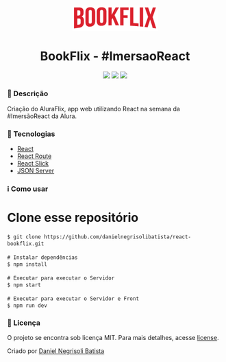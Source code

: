 <p align='center'><img width='200' src="./src/assets/img/Logo.png"/></p>
<h1 align='center'>BookFlix - #ImersaoReact</h1>
<p align='center'>
<img src="https://img.shields.io/github/repo-size/danielnegrisolibatista/react-bookflix">
<img src="https://img.shields.io/github/last-commit/danielnegrisolibatista/react-bookflix">
<img src="https://img.shields.io/github/license/danielnegrisolibatista/react-bookflix">
</p>

<h3>🔖 Descrição</h3>
<p>Criação do AluraFlix, app web utilizando React na semana da #ImersãoReact da Alura.<p>

<h3>🚀 Tecnologias</h3>
<ul>
    <li><a href="https://reactjs.org/" target="_blank">React</a></li>
    <li><a href="https://reactrouter.com/" target="_blank">React Route</a></li>
    <li><a href="https://react-slick.neostack.com/" target="_blank">React Slick</a></li>
    <li><a href="https://github.com/typicode/json-server" target="_blank">JSON Server</a></li>
</ul>

<h3>ℹ️ Como usar</h3>

# Clone esse repositório

    $ git clone https://github.com/danielnegrisolibatista/react-bookflix.git
    
    # Instalar dependências
    $ npm install
    
    # Executar para executar o Servidor
    $ npm start

    # Executar para executar o Servidor e Front
    $ npm run dev


<h3>📝 Licença</h3>
<p>O projeto se encontra sob licença MIT. Para mais detalhes, acesse <a href='LICENSE'>license<a>.</p>
<p>Criado por <a href='https://github.com/danielnegrisolibatista' target='blank'>Daniel Negrisoli Batista</a></p>